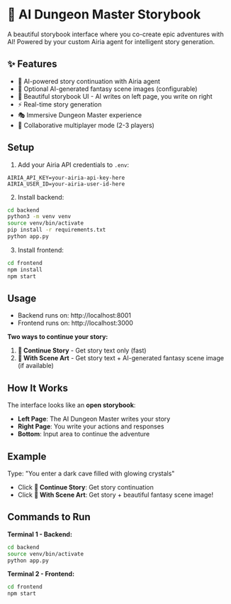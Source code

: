 # 📖 AI Dungeon Master Storybook

A beautiful storybook interface where you co-create epic adventures with AI! Powered by your custom Airia agent for intelligent story generation.

## ✨ Features

- 📝 AI-powered story continuation with Airia agent
- 🎨 Optional AI-generated fantasy scene images (configurable)
- 📖 Beautiful storybook UI - AI writes on left page, you write on right
- ⚡ Real-time story generation
- 🎭 Immersive Dungeon Master experience
- 👥 Collaborative multiplayer mode (2-3 players)

## Setup

1. Add your Airia API credentials to `.env`:
```
AIRIA_API_KEY=your-airia-api-key-here
AIRIA_USER_ID=your-airia-user-id-here
```

2. Install backend:
```bash
cd backend
python3 -m venv venv
source venv/bin/activate
pip install -r requirements.txt
python app.py
```

3. Install frontend:
```bash
cd frontend
npm install
npm start
```

## Usage

- Backend runs on: http://localhost:8001
- Frontend runs on: http://localhost:3000

**Two ways to continue your story:**
1. **📝 Continue Story** - Get story text only (fast)
2. **🎨 With Scene Art** - Get story text + AI-generated fantasy scene image (if available)

## How It Works

The interface looks like an **open storybook**:
- **Left Page**: The AI Dungeon Master writes your story
- **Right Page**: You write your actions and responses
- **Bottom**: Input area to continue the adventure

## Example

Type: "You enter a dark cave filled with glowing crystals"

- Click **📝 Continue Story**: Get story continuation
- Click **🎨 With Scene Art**: Get story + beautiful fantasy scene image!

## Commands to Run

**Terminal 1 - Backend:**
```bash
cd backend
source venv/bin/activate
python app.py
```

**Terminal 2 - Frontend:**
```bash
cd frontend
npm start
```